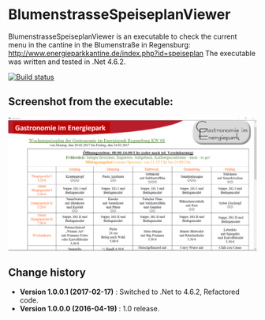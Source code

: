BlumenstrasseSpeiseplanViewer
====================================

BlumenstrasseSpeiseplanViewer is an executable to check the current menu in the cantine in the Blumenstraße in Regensburg:
http://www.energieparkkantine.de/index.php?id=speiseplan
The executable was written and tested in .Net 4.6.2.

[![Build status](https://ci.appveyor.com/api/projects/status/3k72g5f5m4hicirq?svg=true)](https://ci.appveyor.com/project/SeppPenner/thedummyproject)

## Screenshot from the executable:
![Screenshot from the executable](https://github.com/SeppPenner/BlumenstrasseSpeiseplanViewer/blob/master/Screenshot.PNG "Screenshot from the executable")

Change history
--------------

* **Version 1.0.0.1 (2017-02-17)** : Switched to .Net to 4.6.2, Refactored code.
* **Version 1.0.0.0 (2016-04-19)** : 1.0 release.
